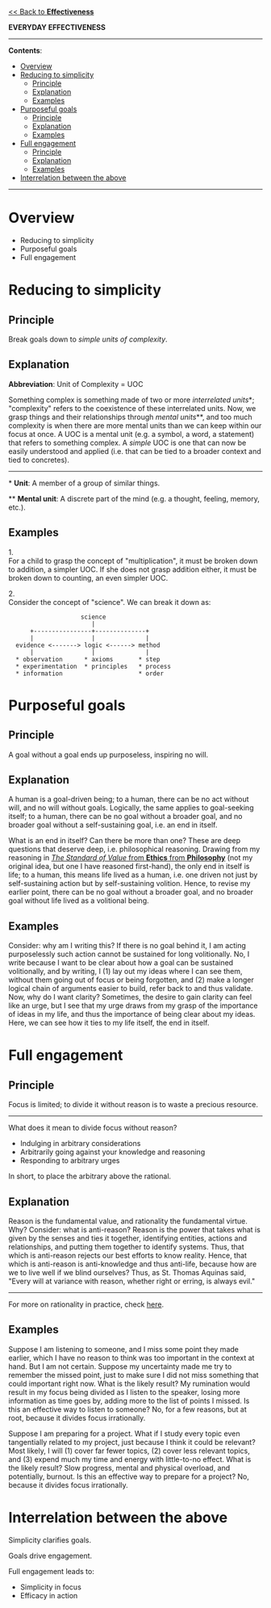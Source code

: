 [<< Back to **Effectiveness**](https://pranigopu.github.io/effectiveness)

**EVERYDAY EFFECTIVENESS**

---

**Contents**:

- [Overview](#overview)
- [Reducing to simplicity](#reducing-to-simplicity)
  - [Principle](#principle)
  - [Explanation](#explanation)
  - [Examples](#examples)
- [Purposeful goals](#purposeful-goals)
  - [Principle](#principle-1)
  - [Explanation](#explanation-1)
  - [Examples](#examples-1)
- [Full engagement](#full-engagement)
  - [Principle](#principle-2)
  - [Explanation](#explanation-2)
  - [Examples](#examples-2)
- [Interrelation between the above](#interrelation-between-the-above)

---

# Overview
- Reducing to simplicity
- Purposeful goals
- Full engagement

# Reducing to simplicity
## Principle
Break goals down to _simple units of complexity_.

## Explanation
**Abbreviation**: Unit of Complexity = UOC

Something complex is something made of two or more _interrelated units_\*; "complexity" refers to the coexistence of these interrelated units. Now, we grasp things and their relationships through _mental units_\*\*, and too much complexity is when there are more mental units than we can keep within our focus at once. A UOC is a mental unit (e.g. a symbol, a word, a statement) that refers to something complex. A _simple_ UOC is one that can now be easily understood and applied (i.e. that can be tied to a broader context and tied to concretes).

---

\* **Unit**: A member of a group of similar things.

\*\* **Mental unit**: A discrete part of the mind (e.g. a thought, feeling, memory, etc.).

## Examples
1.<br>
For a child to grasp the concept of "multiplication", it must be broken down to addition, a simpler UOC. If she does not grasp addition either, it must be broken down to counting, an even simpler UOC.

2.<br>
Consider the concept of "science". We can break it down as:

```
                    science
                       |
      +----------------+--------------+
      |                |              |
  evidence <-------> logic <------> method
      |                |              |
  * observation      * axioms       * step
  * experimentation  * principles   * process
  * information                     * order
```

# Purposeful goals
## Principle
A goal without a goal ends up purposeless, inspiring no will.

## Explanation
A human is a goal-driven being; to a human, there can be no act without will, and no will without goals. Logically, the same applies to goal-seeking itself; to a human, there can be no goal without a broader goal, and no broader goal without a self-sustaining goal, i.e. an end in itself.

What is an end in itself? Can there be more than one? These are deep questions that deserve deep, i.e. philosophical reasoning. Drawing from my reasoning in [_The Standard of Value_ from **Ethics** from **Philosophy**](https://pranigopu.github.io/philosophy/ethics/1-standard-of-value.html) (not my original idea, but one I have reasoned first-hand), the only end in itself is life; to a human, this means life lived as a human, i.e. one driven not just by self-sustaining action but by self-sustaining volition. Hence, to revise my earlier point, there can be no goal without a broader goal, and no broader goal without life lived as a volitional being.

## Examples
Consider: why am I writing this? If there is no goal behind it, I am acting purposelessly such action cannot be sustained for long volitionally. No, I write because I want to be clear about how a goal can be sustained volitionally, and by writing, I (1) lay out my ideas where I can see them, without them going out of focus or being forgotten, and (2) make a longer logical chain of arguments easier to build, refer back to and thus validate. Now, why do I want clarity? Sometimes, the desire to gain clarity can feel like an urge, but I see that my urge draws from my grasp of the importance of ideas in my life, and thus the importance of being clear about my ideas. Here, we can see how it ties to my life itself, the end in itself.

# Full engagement
## Principle
Focus is limited; to divide it without reason is to waste a precious resource.

---

What does it mean to divide focus without reason?

- Indulging in arbitrary considerations
- Arbitrarily going against your knowledge and reasoning
- Responding to arbitrary urges

In short, to place the arbitrary above the rational.

## Explanation
Reason is the fundamental value, and rationality the fundamental virtue. Why? Consider: what is anti-reason? Reason is the power that takes what is given by the senses and ties it together, identifying entities, actions and relationships, and putting them together to identify systems. Thus, that which is anti-reason rejects our best efforts to know reality. Hence, that which is anti-reason is anti-knowledge and thus anti-life, because how are we to live well if we blind ourselves? Thus, as St. Thomas Aquinas said, "Every will at variance with reason, whether right or erring, is always evil."

---

For more on rationality in practice, check [here](https://pranigopu.github.io/philosophy/epistemology/rationality-in-practice).

## Examples
Suppose I am listening to someone, and I miss some point they made earlier, which I have no reason to think was too important in the context at hand. But I am not certain. Suppose my uncertainty made me try to remember the missed point, just to make sure I did not miss something that could important right now. What is the likely result? My rumination would result in my focus being divided as I listen to the speaker, losing more information as time goes by, adding more to the list of points I missed. Is this an effective way to listen to someone? No, for a few reasons, but at root, because it divides focus irrationally.

Suppose I am preparing for a project. What if I study every topic even tangentially related to my project, just because I think it could be relevant? Most likely, I will (1) cover far fewer topics, (2) cover less relevant topics, and (3) expend much my time and energy with little-to-no effect. What is the likely result? Slow progress, mental and physical overload, and potentially, burnout. Is this an effective way to prepare for a project? No, because it divides focus irrationally.

# Interrelation between the above
Simplicity clarifies goals.

Goals drive engagement.

Full engagement leads to:

- Simplicity in focus
- Efficacy in action